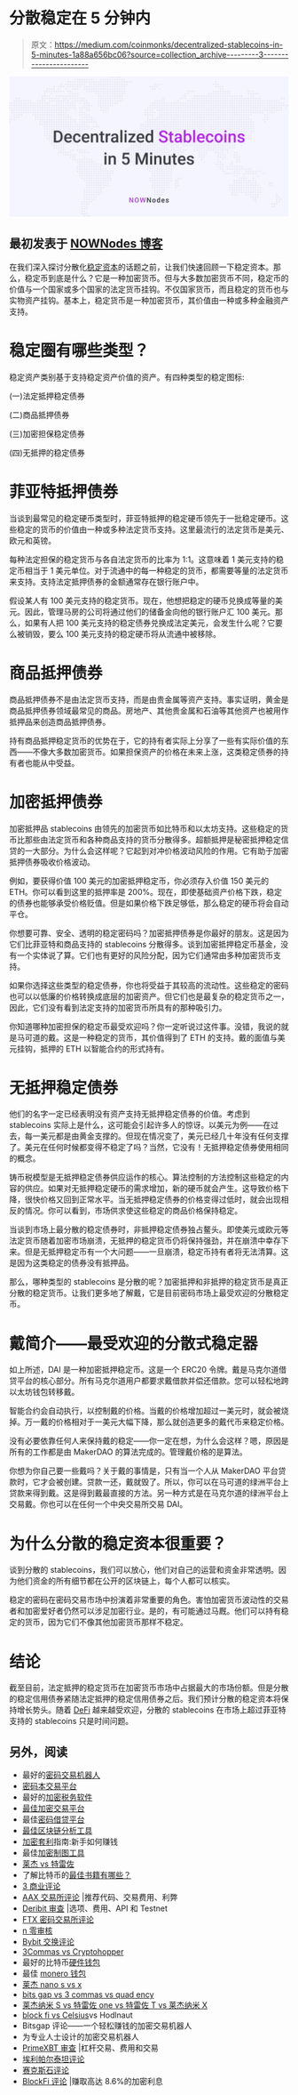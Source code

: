 # 分散稳定在 5 分钟内

> 原文：<https://medium.com/coinmonks/decentralized-stablecoins-in-5-minutes-1a88a656bc06?source=collection_archive---------3----------------------->

![](img/93b2737d420e9224db577fc043cad7d8.png)

## 最初发表于 [NOWNodes 博客](https://nownodes.io/blog/decentralized-stablecoins-in-5-minutes)

在我们深入探讨分散化[稳定资本](https://blog.coincodecap.com/stablecoins-a-simple-overview)的话题之前，让我们快速回顾一下稳定资本。那么，稳定币到底是什么？它是一种加密货币。但与大多数加密货币不同，稳定币的价值与一个国家或多个国家的法定货币挂钩。不仅国家货币，而且稳定的货币也与实物资产挂钩。基本上，稳定货币是一种加密货币，其价值由一种或多种金融资产支持。

# 稳定圈有哪些类型？

稳定资产类别基于支持稳定资产价值的资产。有四种类型的稳定图标:

(一)法定抵押稳定债券

(二)商品抵押债券

(三)加密担保稳定债券

(四)无抵押的稳定债券

# 菲亚特抵押债券

当谈到最常见的稳定硬币类型时，菲亚特抵押的稳定硬币领先于一批稳定硬币。这些稳定的货币的价值由一种或多种法定货币支持。这里最流行的法定货币是美元、欧元和英镑。

每种法定担保的稳定货币与各自法定货币的比率为 1:1。这意味着 1 美元支持的稳定币相当于 1 美元单位。对于流通中的每一种稳定的货币，都需要等量的法定货币来支持。支持法定抵押债券的金额通常存在银行账户中。

假设某人有 100 美元支持的稳定货币。现在，他想把稳定的硬币兑换成等量的美元。因此，管理马房的公司将通过他们的储备金向他的银行账户汇 100 美元。那么，如果有人把 100 美元支持的稳定债券兑换成法定美元，会发生什么呢？它要么被销毁，要么 100 美元支持的稳定硬币将从流通中被移除。

# 商品抵押债券

商品抵押债券不是由法定货币支持，而是由贵金属等资产支持。事实证明，黄金是商品抵押债券领域最常见的商品。房地产、其他贵金属和石油等其他资产也被用作抵押品来创造商品抵押债券。

持有商品抵押稳定货币的优势在于，它的持有者实际上分享了一些有实际价值的东西——不像大多数加密货币。如果担保资产的价格在未来上涨，这类稳定债券的持有者也能从中受益。

# 加密抵押债券

加密抵押品 stablecoins 由领先的加密货币如比特币和以太坊支持。这些稳定的货币比那些由法定货币和各种商品支持的货币分散得多。超额抵押是秘密抵押稳定信贷的一大部分。为什么会这样呢？它起到对冲价格波动风险的作用。它有助于加密抵押债券吸收价格波动。

例如，要获得价值 100 美元的加密抵押稳定币，你必须存入价值 150 美元的 ETH。你可以看到这里的抵押率是 200%。现在，即使基础资产价格下跌，稳定的债券也能够承受价格贬值。但是如果价格下跌足够低，那么稳定的硬币将会自动平仓。

你想要可靠、安全、透明的稳定密码吗？加密抵押债券是你最好的朋友。这是因为它们比菲亚特和商品支持的 stablecoins 分散得多。谈到加密抵押稳定币基金，没有一个实体说了算。它们也有更好的风险分配，因为它们通常由多种加密货币支持。

如果你选择这些类型的稳定债券，你也将受益于其较高的流动性。这些稳定的密码也可以以低廉的价格转换成底层的加密资产。但它们也是最复杂的稳定货币之一，因此，它们没有看到法定支持的加密货币所具有的那种吸引力。

你知道哪种加密担保的稳定币最受欢迎吗？你一定听说过这件事。没错，我说的就是马可道的戴。这是一种稳定的货币，其价值得到了 ETH 的支持。戴的面值与美元挂钩，抵押的 ETH 以智能合约的形式持有。

# 无抵押稳定债券

他们的名字一定已经表明没有资产支持无抵押稳定债券的价值。考虑到 stablecoins 实际上是什么，这可能会引起许多人的惊讶。以美元为例——在过去，每一美元都是由黄金支撑的。但现在情况变了，美元已经几十年没有任何支撑了。美元在任何时候都变得不稳定了吗？当然，它没有！无抵押稳定债券使用相同的概念。

铸币税模型是无抵押稳定债券供应运作的核心。算法控制的方法控制这些稳定的内容的供应。如果对无抵押稳定硬币的需求增加，新的硬币就会产生。这导致价格下降，很快价格又回到正常水平。当无抵押稳定债券的价格变得过低时，就会出现相反的情况。你可以看到，市场供求使这些稳定的商品价格保持稳定。

当谈到市场上最分散的稳定债券时，非抵押稳定债券独占鳌头。即使美元或欧元等法定货币随着加密市场崩溃，无抵押的稳定货币仍将保持强劲，并在崩溃中幸存下来。但是无抵押稳定币有一个大问题——一旦崩溃，稳定币持有者将无法清算。这是因为这类稳定的债券没有抵押品。

那么，哪种类型的 stablecoins 是分散的呢？加密抵押和非抵押的稳定货币是真正分散的稳定货币。让我们更多地了解戴，它是目前密码市场上最受欢迎的分散稳定币。

# 戴简介——最受欢迎的分散式稳定器

如上所述，DAI 是一种加密抵押稳定币。这是一个 ERC20 令牌。戴是马克尔道借贷平台的核心部分。所有马克尔道用户都要求戴借款并偿还借款。您可以轻松地跨以太坊钱包转移戴。

智能合约会自动执行，以控制戴的价格。当戴的价格增加超过一美元时，就会被烧掉。万一戴的价格相对于一美元大幅下降，那么就创造更多的戴代币来稳定价格。

没有必要依靠任何人来保持戴的稳定——你一定在想，为什么会这样？嗯，原因是所有的工作都是由 MakerDAO 的算法完成的。管理戴价格的是算法。

你想为你自己要一些戴吗？关于戴的事情是，只有当一个人从 MakerDAO 平台贷款时，它才会被创建。贷款一还，戴就毁了。所以，你可以在马可道的绿洲平台上贷款来得到戴。这是得到戴最直接的方法。另一种方式是在马克尔道的绿洲平台上交易戴。你也可以在任何一个中央交易所交易 DAI。

# 为什么分散的稳定资本很重要？

谈到分散的 stablecoins，我们可以放心，他们对自己的运营和资金非常透明。因为他们资金的所有细节都在公开的区块链上，每个人都可以核实。

稳定的密码在密码交易市场中扮演着非常重要的角色。害怕加密货币波动性的交易者和加密爱好者仍然可以涉足加密行业。是的，有可能通过马厩。他们可以持有稳定的货币，因为它们不像其他加密货币那样不稳定。

# 结论

截至目前，法定抵押的稳定货币在加密货币市场中占据最大的市场份额。但是分散的稳定信用债券紧随法定抵押的稳定信用债券之后。我们预计分散的稳定资本将保持增长势头。随着 [DeFi](https://blog.coincodecap.com/the-ultimate-guide-to-defi-decentralized-finance) 越来越受欢迎，分散的 stablecoins 在市场上超过菲亚特支持的 stablecoins 只是时间问题。

## 另外，阅读

*   最好的[密码交易机器人](/coinmonks/crypto-trading-bot-c2ffce8acb2a)
*   [密码本交易平台](/coinmonks/top-10-crypto-copy-trading-platforms-for-beginners-d0c37c7d698c)
*   最好的[加密税务软件](/coinmonks/best-crypto-tax-tool-for-my-money-72d4b430816b)
*   [最佳加密交易平台](/coinmonks/the-best-crypto-trading-platforms-in-2020-the-definitive-guide-updated-c72f8b874555)
*   最佳[密码借贷平台](/coinmonks/top-5-crypto-lending-platforms-in-2020-that-you-need-to-know-a1b675cec3fa)
*   [最佳区块链分析工具](https://bitquery.io/blog/best-blockchain-analysis-tools-and-software)
*   [加密套利](/coinmonks/crypto-arbitrage-guide-how-to-make-money-as-a-beginner-62bfe5c868f6)指南:新手如何赚钱
*   最佳[加密制图工具](/coinmonks/what-are-the-best-charting-platforms-for-cryptocurrency-trading-85aade584d80)
*   [莱杰 vs 特雷佐](/coinmonks/ledger-vs-trezor-best-hardware-wallet-to-secure-cryptocurrency-22c7a3fd391e)
*   了解比特币的[最佳书籍有哪些？](/coinmonks/what-are-the-best-books-to-learn-bitcoin-409aeb9aff4b)
*   [3 商业评论](/coinmonks/3commas-review-an-excellent-crypto-trading-bot-2020-1313a58bec92)
*   [AAX 交易所评论](/coinmonks/aax-exchange-review-2021-67c5ea09330c) |推荐代码、交易费用、利弊
*   [Deribit 审查](/coinmonks/deribit-review-options-fees-apis-and-testnet-2ca16c4bbdb2) |选项、费用、API 和 Testnet
*   [FTX 密码交易所评论](/coinmonks/ftx-crypto-exchange-review-53664ac1198f)
*   [n 零审核](/coinmonks/ngrave-zero-review-c465cf8307fc)
*   [Bybit 交换评论](/coinmonks/bybit-exchange-review-dbd570019b71)
*   [3Commas vs Cryptohopper](/coinmonks/cryptohopper-vs-3commas-vs-shrimpy-a2c16095b8fe)
*   最好的比特币[硬件钱包](/coinmonks/the-best-cryptocurrency-hardware-wallets-of-2020-e28b1c124069?source=friends_link&sk=324dd9ff8556ab578d71e7ad7658ad7c)
*   最佳 [monero 钱包](https://blog.coincodecap.com/best-monero-wallets)
*   [莱杰 nano s vs x](https://blog.coincodecap.com/ledger-nano-s-vs-x)
*   [bits gap vs 3 commas vs quad ency](https://blog.coincodecap.com/bitsgap-3commas-quadency)
*   [莱杰纳米 S vs 特雷佐 one vs 特雷佐 T vs 莱杰纳米 X](https://blog.coincodecap.com/ledger-nano-s-vs-trezor-one-ledger-nano-x-trezor-t)
*   [block fi vs Celsius](/coinmonks/blockfi-vs-celsius-vs-hodlnaut-8a1cc8c26630)vs Hodlnaut
*   Bitsgap 评论——一个轻松赚钱的加密交易机器人
*   为专业人士设计的加密交易机器人
*   [PrimeXBT 审查](/coinmonks/primexbt-review-88e0815be858) |杠杆交易、费用和交易
*   [埃利帕尔泰坦评论](/coinmonks/ellipal-titan-review-85e9071dd029)
*   [赛克斯石评论](https://blog.coincodecap.com/secux-stone-hardware-wallet-review)
*   [BlockFi 评论](/coinmonks/blockfi-review-53096053c097) |赚取高达 8.6%的加密利息